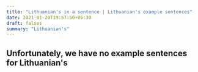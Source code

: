 ```yaml
---
title: "Lithuanian's in a sentence | Lithuanian's example sentences"
date: 2021-01-20T19:57:50+05:30
draft: falses
summary: "Lithuanian's"
---
```

## Unfortunately, we have no example sentences for Lithuanian's                 
